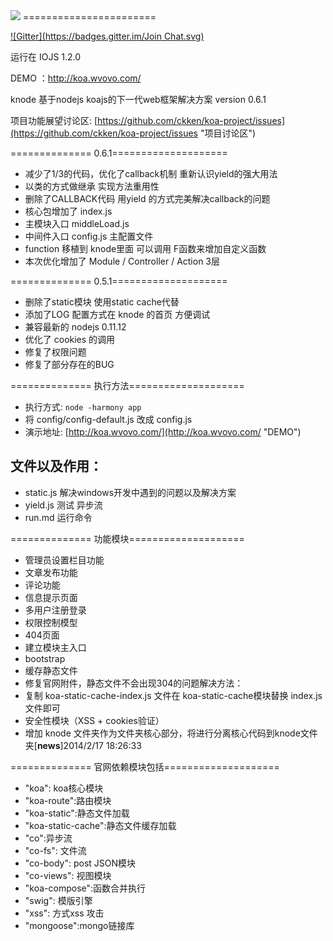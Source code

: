 <img src="http://koa.wvovo.com/knode.gif">
=======================

[![Gitter](https://badges.gitter.im/Join Chat.svg)](https://gitter.im/ckken/koa-project?utm_source=badge&utm_medium=badge&utm_campaign=pr-badge&utm_content=badge)

运行在 IOJS 1.2.0

DEMO ：http://koa.wvovo.com/

knode 基于nodejs koajs的下一代web框架解决方案 version 0.6.1

项目功能展望讨论区: [https://github.com/ckken/koa-project/issues](https://github.com/ckken/koa-project/issues "项目讨论区")

============== 0.6.1====================
- 减少了1/3的代码，优化了callback机制 重新认识yield的强大用法
- 以类的方式做继承 实现方法重用性
- 删除了CALLBACK代码 用yield 的方式完美解决callback的问题
- 核心包增加了 index.js
- 主模块入口 middleLoad.js
- 中间件入口 config.js 主配置文件
- function 移植到 knode里面 可以调用 F函数来增加自定义函数
- 本次优化增加了 Module / Controller / Action 3层


============== 0.5.1====================
- 删除了static模块 使用static cache代替
- 添加了LOG 配置方式在 knode 的首页 方便调试
- 兼容最新的 nodejs 0.11.12
- 优化了 cookies 的调用
- 修复了权限问题
- 修复了部分存在的BUG

============== 执行方法====================
- 执行方式: `node -harmony app`
- 将 config/config-default.js 改成 config.js
- 演示地址: [http://koa.wvovo.com/](http://koa.wvovo.com/ "DEMO")
## 文件以及作用：
- static.js 解决windows开发中遇到的问题以及解决方案
- yield.js 测试 异步流
- run.md 运行命令

============== 功能模块====================
- 管理员设置栏目功能
- 文章发布功能
- 评论功能
- 信息提示页面
- 多用户注册登录
- 权限控制模型
- 404页面
- 建立模块主入口
- bootstrap
- 缓存静态文件
- 修复官网附件，静态文件不会出现304的问题解决方法：
- 复制 koa-static-cache-index.js 文件在 koa-static-cache模块替换 index.js 文件即可
- 安全性模块（XSS + cookies验证）
- 增加 knode 文件夹作为文件夹核心部分，将进行分离核心代码到knode文件夹[**news**]2014/2/17 18:26:33

============== 官网依赖模块包括====================
- "koa": koa核心模块
- "koa-route":路由模块
- "koa-static":静态文件加载
- "koa-static-cache":静态文件缓存加载
- "co":异步流
- "co-fs": 文件流
- "co-body": post JSON模块
- "co-views": 视图模块
- "koa-compose":函数合并执行
- "swig": 模版引擎
- "xss":    方式xss 攻击
- "mongoose":mongo链接库








